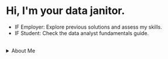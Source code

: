 # Hi, I'm your data janitor.
- IF Employer: Explore previous solutions and assess my skills. <br>
- IF Student: Check the data analyst fundamentals guide. <br>

<br />

<details>
<summary>About Me</summary>
<br />

5+ years’ experience as a business analyst working on quality improvement projects in the healthcare industry. Helping professional understand their data and collaborating towards strategic goals. <br>

Skills involve data management, advanced analytics, and reports development. Exceptional in project management, problem-solving, verbal, and written communication. 3+ years’ experience in Software Development Life Cycle, MS SQL Server, and data storytelling. <br>
 
<br />


</details>
<br />
<!------>

<!---
### "Oh no! A snake ATE my Github contributions!" - https://www.youtube.com/watch?v=pkY18HTfeL8
![snake gif](https://github.com/RhyanRodriguez3/RhyanRodriguez3/blob/output/github-contribution-grid-snake.svg)

Making my github stand out to employers with the bio. 
Badges - https://www.youtube.com/watch?v=oJWFfp3sGYA
Input YT courses with images w/ Forrest- https://www.youtube.com/watch?v=9A8sQZDRn5o
Hacking COntributions Graph - https://www.youtube.com/watch?v=2q--gA97caM
https://www.youtube.com/watch?v=CML6vfKjQss
--->
 
<!---
Data Engineering Fundamentals - https://www.youtube.com/watch?v=qWru-b6m030
Data Engineering RoadMap - https://www.youtube.com/@SeattleDataGuy/playlists
Roles in Data Science Teams - https://www.youtube.com/watch?v=m5hLUknIi5c 
Learn APIS - https://www.youtube.com/watch?v=WXsD0ZgxjRw
Overall Data Science - https://www.youtube.com/@derekbanas/playlists

Beginner level is basic stuff you can inform yourself about anywhere.
Intermediate is applicable knowledge where it is much harder to find good models and processes.
Advanced this stuff is your own personal knowdledge base. 

Different types of learning environments: 
As a self taught person: Accepting only the stuff that makes sense.

GREAT YT SOURCES
- Excel 
- PowerBI 
- SQL 
- DSA https://www.youtube.com/watch?v=RcvQagxK_9w&list=PLZlA0Gpn_vH8ShxSPO48q8u0SeQBuCdnN&index=4
- Python - 


-	ML – Krish Naik
-	Blockchain – Telusko
-	Cybersecurity – Network Chuck
-	Web Dev – Code w/ Harry
-	Linux – Programming Knowledge
-	Dev Ops – Kunal Kushwaha
-	Computer Networks – David Bombal
-	Learn Git – git-scm.com/book
-	AI – Learnelementsofai.com
-	API – rapidapi.com/learn
--->


<!---
https://www.youtube.com/watch?v=dyfQoklmjAk 
, https://www.youtube.com/watch?v=nNR4jracHYA 
, https://www.youtube.com/watch?v=GAthOFYhcVg&pp=ygUUc3FsIHNlYXR0bGUgZGF0QSBndXk%3D
https://www.youtube.com/@GuyInACube/playlists What are common table expressions?


Beginner SQL means being able to import, structure, and clean data.

Beginer level projects are 
Data cleansing to get an overview of an applicable environment.

Intermediate is using windows functions handling common problems.
https://www.red-gate.com/simple-talk/databases/sql-server/t-sql-programming-sql-server/ten-common-sql-programming-mistakes/
https://www.youtube.com/watch?v=AhapksIsHxg&list=PL2-GO-f-XvjBl5fpzdfYaPW28PwsLzLc4

Advanced
https://www.youtube.com/watch?v=AZ29DXaJ1Ts&t=1109s

How sql server works and performance
https://www.youtube.com/watch?v=HvxmF0FUwrM&pp=ygUsc3NtcyBpbnRlcm1lZGlhdGUgc3FsIHF1ZXN0aW9ucyBhbmQgYW5zd2VycyA%3D

The best way for me to recreate this is to look at the code and follow along using the excel tables. That should give me an overview of some things. Reverse engineer this project with what I do have.
--->



